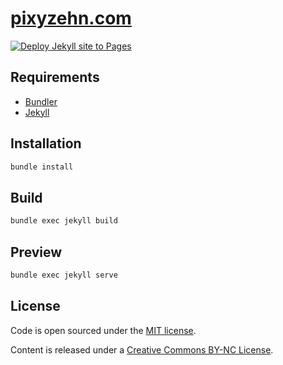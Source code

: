 # [pixyzehn.com](https://pixyzehn.com)

[![Deploy Jekyll site to Pages](https://github.com/pixyzehn/pixyzehn.com/actions/workflows/jekyll.yml/badge.svg)](https://github.com/pixyzehn/pixyzehn.com/actions/workflows/jekyll.yml)

## Requirements

- [Bundler](https://bundler.io)
- [Jekyll](https://jekyllrb.com)

## Installation

```bash
bundle install
```

## Build

```bash
bundle exec jekyll build
```

## Preview

```bash
bundle exec jekyll serve
```

## License

Code is open sourced under the [MIT license](LICENSE).

Content is released under a [Creative Commons BY-NC License](http://creativecommons.org/licenses/by-nc/4.0/).
